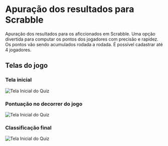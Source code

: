 # Apuração dos resultados para Scrabble

Apuração dos resultados para os aficcionados em Scrabble. Uma opção divertida para computar os pontos dos jogadores com precisão e rapidez.
Os pontos vão sendo acumulados rodada a rodada. É possível cadastrar até 4 jogadores.

## Telas do jogo

### Tela inicial
![Tela Inicial do Quiz](https://zanitti.com.br/imagens/Scrabble_telainicial.jpg)

### Pontuação no decorrer do jogo
![Tela Inicial do Quiz](https://zanitti.com.br/imagens/Scrabble_pontos.jpg)

### Classificação final
![Tela Inicial do Quiz](https://zanitti.com.br/imagens/Scrabble_resultado.jpg)
